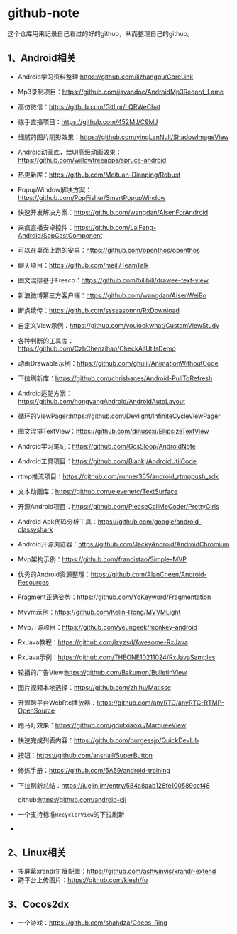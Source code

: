 # github-note
这个仓库用来记录自己看过的好的github，从而整理自己的github。

## 1、Android相关

- Android学习资料整理:https://github.com/lizhangqu/CoreLink

- Mp3录制项目：<https://github.com/javandoc/AndroidMp3Record_Lame> 

- 高仿微信：<https://github.com/GitLqr/LQRWeChat> 

- 练手直播项目：<https://github.com/452MJ/C9MJ> 

- 细腻的图片阴影效果：<https://github.com/yingLanNull/ShadowImageView> 

- Android动画库，给UI高级动画效果：<https://github.com/willowtreeapps/spruce-android> 

- 热更新库：<https://github.com/Meituan-Dianping/Robust> 

- PopupWindow解决方案：<https://github.com/PopFisher/SmartPopupWindow> 

- 快速开发解决方案：<https://github.com/wangdan/AisenForAndroid> 

- 来疯直播安卓控件：<https://github.com/LaiFeng-Android/SopCastComponent> 

- 可以在桌面上跑的安卓：<https://github.com/openthos/openthos> 

- 聊天项目：<https://github.com/meili/TeamTalk> 

- 图文混排基于Fresco：<https://github.com/bilibili/drawee-text-view> 

- 新浪微博第三方客户端：<https://github.com/wangdan/AisenWeiBo> 

- 断点续传：<https://github.com/ssseasonnn/RxDownload> 

- 自定义View示例：<https://github.com/youlookwhat/CustomViewStudy> 

- 各种判断的工具库：<https://github.com/CzhChenzihao/CheckAllUtilsDemo> 

- 动画Drawable示例：<https://github.com/ghuiii/AnimationWithoutCode> 

- 下拉刷新库：<https://github.com/chrisbanes/Android-PullToRefresh> 

- Android适配方案：<https://github.com/hongyangAndroid/AndroidAutoLayout> 

- 循环的ViewPager:<https://github.com/Devlight/InfiniteCycleViewPager> 

- 图文混排TextView：<https://github.com/dinuscxj/EllipsizeTextView> 

- Android学习笔记：<https://github.com/GcsSloop/AndroidNote> 

- Android工具项目：<https://github.com/Blankj/AndroidUtilCode> 

- rtmp推流项目：<https://github.com/runner365/android_rtmppush_sdk> 

- 文本动画库：<https://github.com/elevenetc/TextSurface> 

- 开源Android项目：<https://github.com/PleaseCallMeCoder/PrettyGirls> 

- Android Apk代码分析工具：<https://github.com/google/android-classyshark> 

- Android开源浏览器：<https://github.com/JackyAndroid/AndroidChromium> 

- Mvp架构示例：<https://github.com/francistao/Simple-MVP> 

- 优秀的Android资源整理：<https://github.com/AlanCheen/Android-Resources> 

- Fragment正确姿势：<https://github.com/YoKeyword/Fragmentation> 

- Mvvm示例：<https://github.com/Kelin-Hong/MVVMLight> 

- Mvp开源项目：<https://github.com/yeungeek/monkey-android> 

- RxJava教程：<https://github.com/lzyzsd/Awesome-RxJava> 

- RxJava示例：<https://github.com/THEONE10211024/RxJavaSamples> 

- 轮播的广告View:<https://github.com/Bakumon/BulletinView> 

- 图片视频本地选择：<https://github.com/zhihu/Matisse> 

- 开源跨平台WebRtc播放器：https://github.com/anyRTC/anyRTC-RTMP-OpenSource

- 跑马灯效果：https://github.com/gdutxiaoxu/MarqueeView

- 快速完成列表内容：https://github.com/burgessjp/QuickDevLib

- 按钮：<https://github.com/ansnail/SuperButton> 

- 修炼手册：<https://github.com/5A59/android-training> 

- 下拉刷新总结：https://juejin.im/entry/584a8aab128fe100589ccf48

  github:https://github.com/android-cjj

- 一个支持标准`RecyclerView`的下拉刷新

- 





## 2、Linux相关

- 多屏幕xrandr扩展配置：https://github.com/ashwinvis/xrandr-extend
- 跨平台上传图片：<https://github.com/klesh/fu> 

## 3、Cocos2dx

- 一个游戏：<https://github.com/shahdza/Cocos_Ring> 

